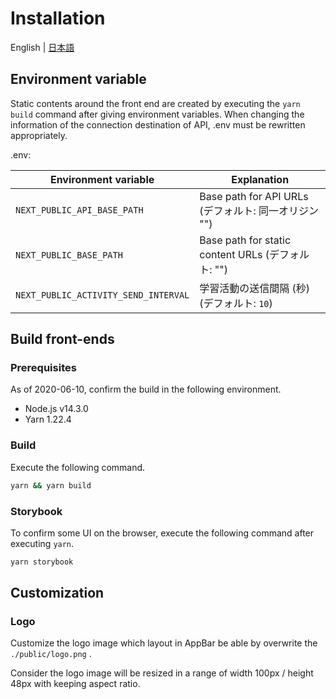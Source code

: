 # Installation

English | [日本語](INSTALL-ja.md)

## Environment variable

Static contents around the front end are created by executing the `yarn build` command after giving environment variables.
When changing the information of the connection destination of API, .env must be rewritten appropriately.

.env:

| Environment variable                 | Explanation                                          |
| ------------------------------------ | ---------------------------------------------------- |
| `NEXT_PUBLIC_API_BASE_PATH`          | Base path for API URLs (デフォルト: 同一オリジン "") |
| `NEXT_PUBLIC_BASE_PATH`              | Base path for static content URLs (デフォルト: "")   |
| `NEXT_PUBLIC_ACTIVITY_SEND_INTERVAL` | 学習活動の送信間隔 (秒) (デフォルト: `10`)           |

## Build front-ends

### Prerequisites

As of 2020-06-10, confirm the build in the following environment.

- Node.js v14.3.0
- Yarn 1.22.4

### Build

Execute the following command.

```sh
yarn && yarn build
```

### Storybook

To confirm some UI on the browser, execute the following command after executing `yarn`.

```sh
yarn storybook
```

## Customization

### Logo

Customize the logo image which layout in AppBar be able by overwrite the `./public/logo.png` .

Consider the logo image will be resized in a range of width 100px / height 48px with keeping aspect ratio.
